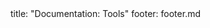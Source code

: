 <frontmatter>
title: "Documentation: Tools"
footer: footer.md
</frontmatter>

<include src="container-inPage-asFlat.md" boilerplate />